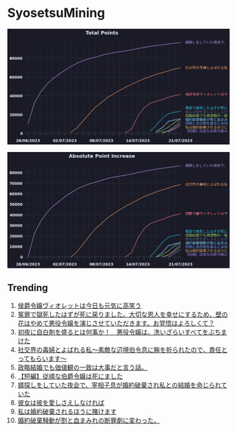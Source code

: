 # SyosetsuMining


![](https://raw.githubusercontent.com/exc4l/SyosetsuMining/main/plots/point_trend.png)

![](https://raw.githubusercontent.com/exc4l/SyosetsuMining/main/plots/point_increase.png)


## Trending

1. [侯爵令嬢ヴィオレットは今日も元気に高笑う](https://ncode.syosetu.com/n8950ih/)
2. [冤罪で獄死したはずが死に戻りました。大切な恩人を幸せにするため、壁の花はやめて悪役令嬢を演じさせていただきます。お覚悟はよろしくて？](https://ncode.syosetu.com/n0283ii/)
3. [初夜に自白剤を盛るとは何事か！　悪役令嬢は、洗いざらいすべてをぶちまけた](https://ncode.syosetu.com/n1023ii/)
4. [社交界の毒婦とよばれる私～素敵な辺境伯令息に腕を折られたので、責任とってもらいます～](https://ncode.syosetu.com/n5182ih/)
5. [政略結婚でも価値観の一致は大事だと言う話。](https://ncode.syosetu.com/n0661ii/)
6. [【短編】従順な伯爵令嬢は死にました](https://ncode.syosetu.com/n1522ii/)
7. [婿探しをしていた夜会で、宰相子息が婚約破棄され私との結婚を命じられていた](https://ncode.syosetu.com/n1855ih/)
8. [彼女は彼を愛しさえしなければ](https://ncode.syosetu.com/n0689ii/)
9. [私は婚約破棄されるほうに賭けます](https://ncode.syosetu.com/n1403ii/)
10. [婚約破棄騒動が割と血まみれの断罪劇に変わった。](https://ncode.syosetu.com/n0668ii/)
